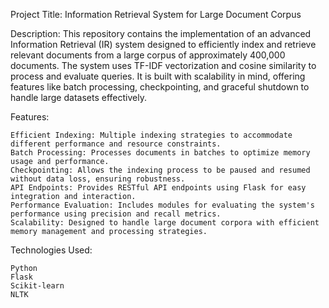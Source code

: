 Project Title: Information Retrieval System for Large Document Corpus

Description: This repository contains the implementation of an advanced Information Retrieval (IR) system designed to efficiently index and retrieve relevant documents from a large corpus of approximately 400,000 documents. The system uses TF-IDF vectorization and cosine similarity to process and evaluate queries. It is built with scalability in mind, offering features like batch processing, checkpointing, and graceful shutdown to handle large datasets effectively.

Features:

    Efficient Indexing: Multiple indexing strategies to accommodate different performance and resource constraints.
    Batch Processing: Processes documents in batches to optimize memory usage and performance.
    Checkpointing: Allows the indexing process to be paused and resumed without data loss, ensuring robustness.
    API Endpoints: Provides RESTful API endpoints using Flask for easy integration and interaction.
    Performance Evaluation: Includes modules for evaluating the system's performance using precision and recall metrics.
    Scalability: Designed to handle large document corpora with efficient memory management and processing strategies.

Technologies Used:

    Python
    Flask
    Scikit-learn
    NLTK

